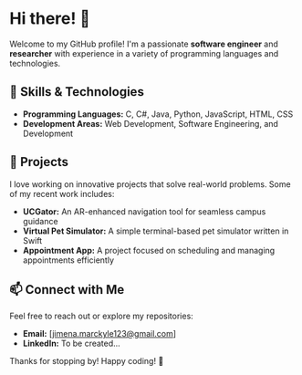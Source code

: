 # Hi there! 👋

Welcome to my GitHub profile! I'm a passionate **software engineer** and **researcher** with experience in a variety of programming languages and technologies.

## 🔧 Skills & Technologies
- **Programming Languages:** C, C#, Java, Python, JavaScript, HTML, CSS
- **Development Areas:** Web Development, Software Engineering, and Development

## 🚀 Projects
I love working on innovative projects that solve real-world problems. Some of my recent work includes:
- **UCGator:** An AR-enhanced navigation tool for seamless campus guidance
- **Virtual Pet Simulator:** A simple terminal-based pet simulator written in Swift
- **Appointment App:** A project focused on scheduling and managing appointments efficiently

## 📫 Connect with Me
Feel free to reach out or explore my repositories:
- **Email:** [jimena.marckyle123@gmail.com]
- **LinkedIn:** To be created...

Thanks for stopping by! Happy coding! 🚀

<!---
MarcKyle/MarcKyle is a ✨ special ✨ repository because its `README.md` (this file) appears on your GitHub profile.
You can click the Preview link to take a look at your changes.
--->
